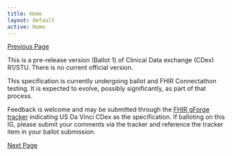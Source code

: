 ```yaml
---
title: Home
layout: default
active: Home
---
```


[Previous Page](toc.html)

This is a pre-release version (Ballot 1) of Clinical Data exchange  (CDex) R1/STU. There is no current official version. 

This specification is currently undergoing ballot and FHIR Connectathon testing. It is expected to evolve, possibly significantly, as part of that process.

Feedback is welcome and may be submitted through the [FHIR gForge tracker](http://gforge.hl7.org/gf/project/fhir/tracker/?action=TrackerItemAdd&tracker_id=677/) indicating US Da Vinci CDex as the specification. If balloting on this IG, please submit your comments via the tracker and reference the tracker item in your ballot submission.

[Next Page](Introduction.html)